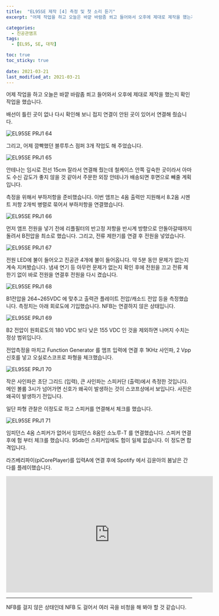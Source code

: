 ```yaml
---
title:  "EL95SE 제작 [4] 측정 및 첫 소리 듣기"
excerpt: "어제 작업을 하고 오늘은 바깥 바람좀 쐬고 들어와서 오후에 제대로 제작을 했는지 확인 작업을 했습니다. 배선이 틀린 곳이 없나 다시 확인해 보니 접지 연결이 안된 곳이 있어서 연결해 줬습니다."

categories:
  - 진공관앰프
tags:
  - [EL95, SE, 대작]

toc: true
toc_sticky: true
 
date: 2021-03-21
last_modified_at: 2021-03-21
---
```

어제 작업을 하고 오늘은 바깥 바람좀 쐬고 들어와서 오후에 제대로 제작을 했는지 확인 작업을 했습니다.

배선이 틀린 곳이 없나 다시 확인해 보니 접지 연결이 안된 곳이 있어서 연결해 줬습니다.

![EL95SE PRJ1 64](/assets/images/EL95SE_PRJ1_64.jpg)

그리고, 어제 깜빡했던 블루투스 점퍼 3개 작업도 해 주었습니다.

![EL95SE PRJ1 65](/assets/images/EL95SE_PRJ1_65.jpg)

안테나는 임시로 전선 15cm 잘라서 연결해 줬는데 철케이스 안쪽 깊숙한 곳이라서 아마도 수신 감도가 좋지 않을 것 같아서 주문한 외장 안테나가 배송되면 후면으로 빼줄 계획입니다.

측정을 위해서 부하저항을 준비했습니다. 이번 앰프는 4옴 출력만 지원해서 8.2옴 시멘트 저항 2개씩 병렬로 묶어서 부하저항을 연결했습니다.

![EL95SE PRJ1 66](/assets/images/EL95SE_PRJ1_66.jpg)

먼저 앰프 전원을 넣기 전에 리플필터의 반고정 저항을 반시계 방향으로 안돌아갈때까지 돌려서 B전압을 최소로 했습니다. 그리고, 전류 제한기를 연결 후 전원을 넣었습니다. 

![EL95SE PRJ1 67](/assets/images/EL95SE_PRJ1_67.jpg)

전원 LED에 불이 들어오고 진공관 4개에 불이 들어옵니다. 약 5분 동안 문제가 없는지 계속 지켜봤습니다. 냄새 연기 등 아무런 문제가 없는지 확인 후에 전원을 끄고 전류 제한기 없이 바로 전원을 연결후 전원을 다시 켰습니다.

![EL95SE PRJ1 68](/assets/images/EL95SE_PRJ1_68.jpg)

B1전압을 264~265VDC 에 맞추고 출력관 플레이트 전압/캐소드 전압 등을 측정했습니다. 측정치는 아래 회로도에 기입했습니다. NFB는 연결하지 않은 상태입니다.

![EL95SE PRJ1 69](/assets/images/EL95SE_PRJ1_69.jpg)

B2 전압이 원회로도의 180 VDC 보다 낮은 155 VDC 인 것을 제외하면 나머지 수치는 정상 범위입니다.

전압측정을 마치고 Function Generator 를 앰프 입력에 연결 후 1KHz 사인파, 2 Vpp 신호를 넣고 오실로스코프로 파형을 체크했습니다.

![EL95SE PRJ1 70](/assets/images/EL95SE_PRJ1_70.jpg)

작은 사인파은 초단 그리드 (입력), 큰 사인파는 스피커단 (출력)에서 측정한 것입니다. 메인 볼륨 3시가 넘어가면 신호가 왜곡이 발생하는 것이 스코프상에서 보입니다. 사진은 왜곡이 발생하기 전입니다.

일단 파형 관찰은 이정도로 하고 스피커를 연결해서 체크를 했습니다.

![EL95SE PRJ1 71](/assets/images/EL95SE_PRJ1_71.jpg)

임피던스 4옴 스피커가 없어서 임피던스 8옴인 소노루-T 를 연결했습니다. 스피커 연결 후에 험 부터 체크를 했습니다. 95db인 스피커임에도 험이 일체 없습니다. 이 정도면 합격입니다.

라즈베리파이(piCorePlayer)를 입력A에 연결 후에 Spotify 에서 김윤아의 봄날은 간다를 플레이했습니다.

<iframe width="560" height="315" src="https://www.youtube.com/embed/kIX-Bjgh4xA" frameborder="0" allowfullscreen></iframe>

---
NFB를 걸지 않은 상태인데 NFB 도 걸어서 여러 곡을 비청을 해 봐야 할 것 같습니다. 